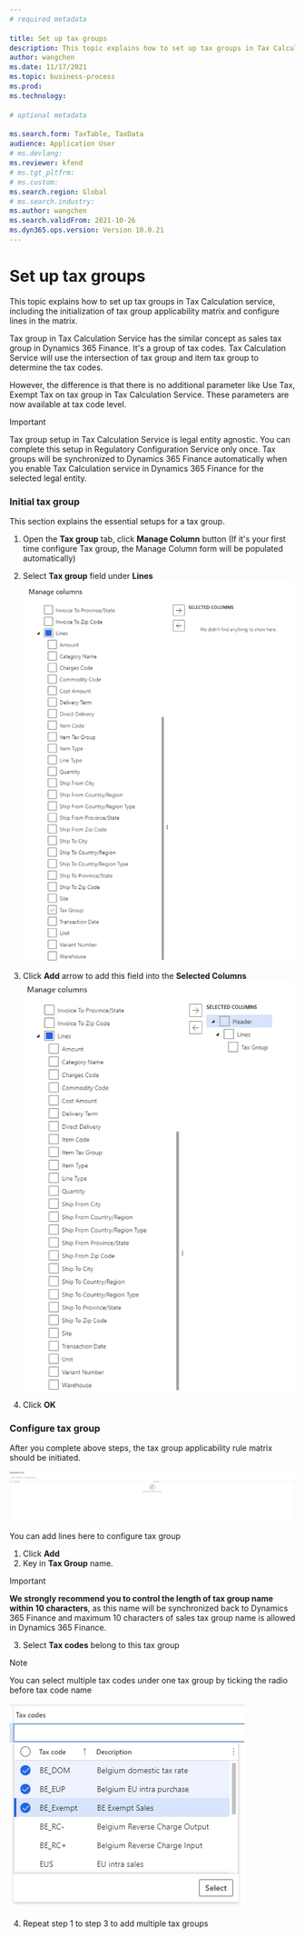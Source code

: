```yaml
---
# required metadata 

title: Set up tax groups
description: This topic explains how to set up tax groups in Tax Calculation Service. 
author: wangchen
ms.date: 11/17/2021
ms.topic: business-process 
ms.prod:  
ms.technology:  

# optional metadata 

ms.search.form: TaxTable, TaxData   
audience: Application User 
# ms.devlang:  
ms.reviewer: kfend
# ms.tgt_pltfrm:  
# ms.custom:  
ms.search.region: Global
# ms.search.industry: 
ms.author: wangchen
ms.search.validFrom: 2021-10-26 
ms.dyn365.ops.version: Version 10.0.21 
---
```

# Set up tax groups

This topic explains how to set up tax groups in Tax Calculation service, including the initialization of tax group applicability matrix and configure lines in the matrix.

Tax group in Tax Calculation Service has the similar concept as sales tax group in Dynamics 365 Finance. It's a group of tax codes. Tax Calculation Service will use the intersection of tax group and item tax group to determine the tax codes.

However, the difference is that there is no additional parameter like Use Tax, Exempt Tax on tax group in Tax Calculation Service. These parameters are now available at tax code level.

> [!IMPORTANT]
> Tax group setup in Tax Calculation Service is legal entity agnostic. You can complete this setup in Regulatory Configuration Service only once. Tax groups will be synchronized to Dynamics 365 Finance automatically when you enable Tax Calculation service in Dynamics 365 Finance for the selected legal entity.



### Initial tax group

This section explains the essential setups for a tax group.

1. Open the **Tax group** tab, click **Manage Column** button (If it's your first time configure Tax group, the Manage Column form will be populated automatically)

2. Select **Tax group** field under **Lines**
![select-tax-group](media/select-tax-group.png)

3. Click **Add** arrow to add this field into the **Selected Columns**
![add-tax-group](media/add-tax-group.png)

4. Click **OK**



### Configure tax group

After you complete above steps, the tax group applicability rule matrix should be initiated.

![initial-tax-group](media/initial-tax-group.png)



You can add lines here to configure tax group

1. Click **Add**
2. Key in **Tax Group** name. 
> [!IMPORTANT]
> **We strongly recommend you to control the length of tax group name within 10 characters**, as this name will be synchronized back to Dynamics 365 Finance and maximum 10 characters of sales tax group name is allowed in Dynamics 365 Finance.
3. Select **Tax codes** belong to this tax group
> [!NOTE]
> You can select multiple tax codes under one tax group by ticking the radio before tax code name

![multiple-tax-codes-selection](media/multiple-tax-codes-selection.png)

4. Repeat step 1 to step 3 to add multiple tax groups

